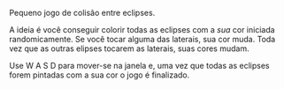 Pequeno jogo de colisão entre eclipses.

A ideia é você conseguir colorir todas as eclipses com a _sua_ cor iniciada randomicamente. Se você tocar alguma das laterais, sua cor muda. Toda vez que as outras elipses tocarem as laterais, suas cores mudam.

Use W A S D para mover-se na janela e, uma vez que todas as eclipses forem pintadas com a sua cor o jogo é finalizado.
